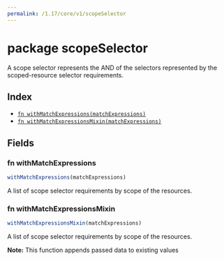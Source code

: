 ```yaml
---
permalink: /1.17/core/v1/scopeSelector
---
```


# package scopeSelector

A scope selector represents the AND of the selectors represented by the scoped-resource selector requirements.

## Index

* [`fn withMatchExpressions(matchExpressions)`](#fn-withmatchexpressions)
* [`fn withMatchExpressionsMixin(matchExpressions)`](#fn-withmatchexpressionsmixin)

## Fields

### fn withMatchExpressions

```ts
withMatchExpressions(matchExpressions)
```

A list of scope selector requirements by scope of the resources.

### fn withMatchExpressionsMixin

```ts
withMatchExpressionsMixin(matchExpressions)
```

A list of scope selector requirements by scope of the resources.

**Note:** This function appends passed data to existing values